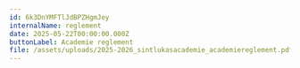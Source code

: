 ```yaml
---
id: 6k3DnYMFTlJdBPZHgmJey
internalName: reglement
date: 2025-05-22T00:00:00.000Z
buttonLabel: Academie reglement
file: /assets/uploads/2025-2026_sintlukasacademie_academiereglement.pdf
---
```

